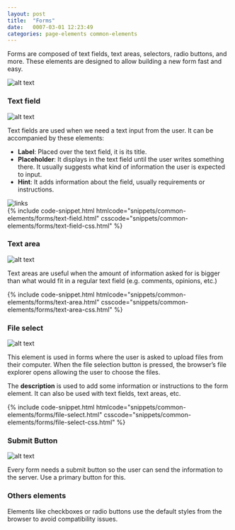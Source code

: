 ```yaml
---
layout: post
title:  "Forms"
date:   0007-03-01 12:23:49
categories: page-elements common-elements
---
```


Forms are composed of text fields, text areas, selectors, radio buttons, and more. These elements are designed
to allow building a new form fast and easy.

![alt text][forms]

### Text field

![alt text][text-field]

Text fields are used when we need a text input from the user. It can be accompanied by these elements:

* **Label**: Placed over the text field, it is its title.
* **Placeholder**: It displays in the text field until the user writes something there. It usually suggests
    what kind of information the user is expected to input.
* **Hint**: It adds information about the field, usually requirements or instructions.

<div class="gallery">
  <img src="/gfw-style-guides/images/posts/common-elements/links_and_buttons/02-01-links.png" alt="links">
</div>

<div id="code-snippet-box1" class="code-snippet-box">
  {% include code-snippet.html htmlcode="snippets/common-elements/forms/text-field.html" csscode="snippets/common-elements/forms/text-field-css.html" %}
</div>

### Text area

![alt text][text-area]

Text areas are useful when the amount of information asked for is bigger than what would fit in a regular
text field (e.g. comments, opinions, etc.)

<div id="code-snippet-box2" class="code-snippet-box">
  {% include code-snippet.html htmlcode="snippets/common-elements/forms/text-area.html" csscode="snippets/common-elements/forms/text-area-css.html" %}
</div>

### File select

![alt text][file-select]

This element is used in forms where the user is asked to upload files from their computer. When the file selection
button is pressed, the browser’s file explorer opens allowing the user to choose the files.

The **description** is used to add some information or instructions to the form element. It can also be used with text fields,
text areas, etc.

<div id="code-snippet-box3" class="code-snippet-box">
  {% include code-snippet.html htmlcode="snippets/common-elements/forms/file-select.html" csscode="snippets/common-elements/forms/file-select-css.html" %}
</div>

### Submit Button

![alt text][button]

Every form needs a submit button so the user can send the information to the server. Use a primary button for this.


### Others elements

Elements like checkboxes or radio buttons use the default styles from the browser to avoid compatibility issues.


[forms]: /gfw-style-guides/images/posts/common-elements/forms/03-01-forms.png "forms"
[text-field]: /gfw-style-guides/images/posts/common-elements/forms/03-02-text-field.png "text field"
[text-area]: /gfw-style-guides/images/posts/common-elements/forms/03-03-textarea.png "text area"
[file-select]: /gfw-style-guides/images/posts/common-elements/forms/03-04-file-select.png "file select"
[button]: /gfw-style-guides/images/posts/common-elements/forms/03-05-button.png "button"
